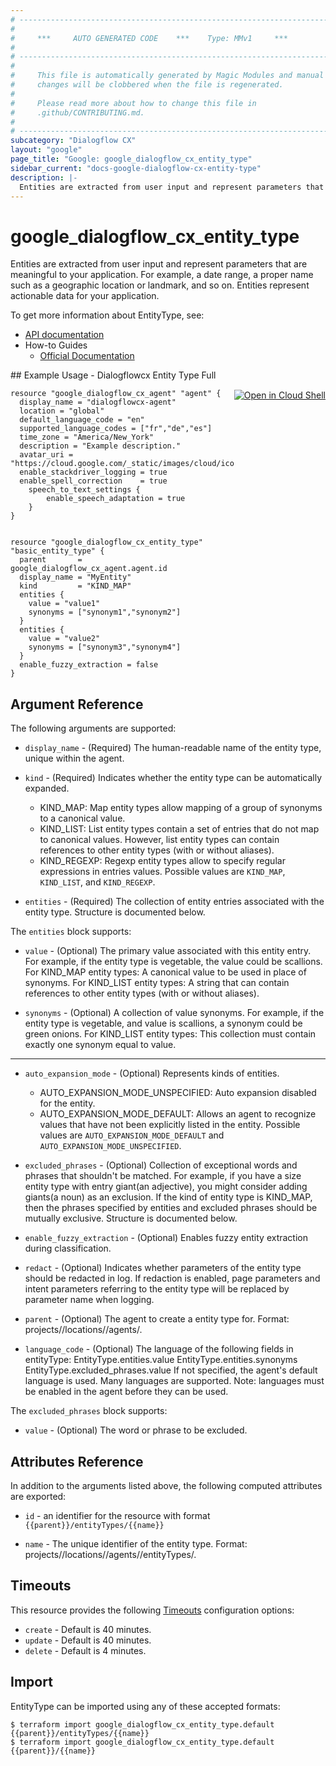 ```yaml
---
# ----------------------------------------------------------------------------
#
#     ***     AUTO GENERATED CODE    ***    Type: MMv1     ***
#
# ----------------------------------------------------------------------------
#
#     This file is automatically generated by Magic Modules and manual
#     changes will be clobbered when the file is regenerated.
#
#     Please read more about how to change this file in
#     .github/CONTRIBUTING.md.
#
# ----------------------------------------------------------------------------
subcategory: "Dialogflow CX"
layout: "google"
page_title: "Google: google_dialogflow_cx_entity_type"
sidebar_current: "docs-google-dialogflow-cx-entity-type"
description: |-
  Entities are extracted from user input and represent parameters that are meaningful to your application.
---
```


# google\_dialogflow\_cx\_entity\_type

Entities are extracted from user input and represent parameters that are meaningful to your application. 
For example, a date range, a proper name such as a geographic location or landmark, and so on. Entities represent actionable data for your application.


To get more information about EntityType, see:

* [API documentation](https://cloud.google.com/dialogflow/cx/docs/reference/rest/v3/projects.locations.agents.entityTypes)
* How-to Guides
    * [Official Documentation](https://cloud.google.com/dialogflow/cx/docs)

<div class = "oics-button" style="float: right; margin: 0 0 -15px">
  <a href="https://console.cloud.google.com/cloudshell/open?cloudshell_git_repo=https%3A%2F%2Fgithub.com%2Fterraform-google-modules%2Fdocs-examples.git&cloudshell_working_dir=dialogflowcx_entity_type_full&cloudshell_image=gcr.io%2Fgraphite-cloud-shell-images%2Fterraform%3Alatest&open_in_editor=main.tf&cloudshell_print=.%2Fmotd&cloudshell_tutorial=.%2Ftutorial.md" target="_blank">
    <img alt="Open in Cloud Shell" src="//gstatic.com/cloudssh/images/open-btn.svg" style="max-height: 44px; margin: 32px auto; max-width: 100%;">
  </a>
</div>
## Example Usage - Dialogflowcx Entity Type Full


```hcl
resource "google_dialogflow_cx_agent" "agent" {
  display_name = "dialogflowcx-agent"
  location = "global"
  default_language_code = "en"
  supported_language_codes = ["fr","de","es"]
  time_zone = "America/New_York"
  description = "Example description."
  avatar_uri = "https://cloud.google.com/_static/images/cloud/icons/favicons/onecloud/super_cloud.png"
  enable_stackdriver_logging = true
  enable_spell_correction    = true
	speech_to_text_settings {
		enable_speech_adaptation = true
	}
}


resource "google_dialogflow_cx_entity_type" "basic_entity_type" {
  parent       = google_dialogflow_cx_agent.agent.id
  display_name = "MyEntity"
  kind         = "KIND_MAP"
  entities {
    value = "value1"
    synonyms = ["synonym1","synonym2"]
  }
  entities {
    value = "value2"
    synonyms = ["synonym3","synonym4"]
  }
  enable_fuzzy_extraction = false
} 
```

## Argument Reference

The following arguments are supported:


* `display_name` -
  (Required)
  The human-readable name of the entity type, unique within the agent.

* `kind` -
  (Required)
  Indicates whether the entity type can be automatically expanded.
  * KIND_MAP: Map entity types allow mapping of a group of synonyms to a canonical value.
  * KIND_LIST: List entity types contain a set of entries that do not map to canonical values. However, list entity types can contain references to other entity types (with or without aliases).
  * KIND_REGEXP: Regexp entity types allow to specify regular expressions in entries values.
  Possible values are `KIND_MAP`, `KIND_LIST`, and `KIND_REGEXP`.

* `entities` -
  (Required)
  The collection of entity entries associated with the entity type.
  Structure is documented below.


The `entities` block supports:

* `value` -
  (Optional)
  The primary value associated with this entity entry. For example, if the entity type is vegetable, the value could be scallions.
  For KIND_MAP entity types: A canonical value to be used in place of synonyms.
  For KIND_LIST entity types: A string that can contain references to other entity types (with or without aliases).

* `synonyms` -
  (Optional)
  A collection of value synonyms. For example, if the entity type is vegetable, and value is scallions, a synonym could be green onions.
  For KIND_LIST entity types: This collection must contain exactly one synonym equal to value.

- - -


* `auto_expansion_mode` -
  (Optional)
  Represents kinds of entities.
  * AUTO_EXPANSION_MODE_UNSPECIFIED: Auto expansion disabled for the entity.
  * AUTO_EXPANSION_MODE_DEFAULT: Allows an agent to recognize values that have not been explicitly listed in the entity.
  Possible values are `AUTO_EXPANSION_MODE_DEFAULT` and `AUTO_EXPANSION_MODE_UNSPECIFIED`.

* `excluded_phrases` -
  (Optional)
  Collection of exceptional words and phrases that shouldn't be matched. For example, if you have a size entity type with entry giant(an adjective), you might consider adding giants(a noun) as an exclusion. 
  If the kind of entity type is KIND_MAP, then the phrases specified by entities and excluded phrases should be mutually exclusive.
  Structure is documented below.

* `enable_fuzzy_extraction` -
  (Optional)
  Enables fuzzy entity extraction during classification.

* `redact` -
  (Optional)
  Indicates whether parameters of the entity type should be redacted in log. If redaction is enabled, page parameters and intent parameters referring to the entity type will be replaced by parameter name when logging.

* `parent` -
  (Optional)
  The agent to create a entity type for. 
  Format: projects/<Project ID>/locations/<Location ID>/agents/<Agent ID>.

* `language_code` -
  (Optional)
  The language of the following fields in entityType:
  EntityType.entities.value
  EntityType.entities.synonyms
  EntityType.excluded_phrases.value
  If not specified, the agent's default language is used. Many languages are supported. Note: languages must be enabled in the agent before they can be used.


The `excluded_phrases` block supports:

* `value` -
  (Optional)
  The word or phrase to be excluded.

## Attributes Reference

In addition to the arguments listed above, the following computed attributes are exported:

* `id` - an identifier for the resource with format `{{parent}}/entityTypes/{{name}}`

* `name` -
  The unique identifier of the entity type.
  Format: projects/<Project ID>/locations/<Location ID>/agents/<Agent ID>/entityTypes/<Entity Type ID>.


## Timeouts

This resource provides the following
[Timeouts](/docs/configuration/resources.html#timeouts) configuration options:

- `create` - Default is 40 minutes.
- `update` - Default is 40 minutes.
- `delete` - Default is 4 minutes.

## Import


EntityType can be imported using any of these accepted formats:

```
$ terraform import google_dialogflow_cx_entity_type.default {{parent}}/entityTypes/{{name}}
$ terraform import google_dialogflow_cx_entity_type.default {{parent}}/{{name}}
```
